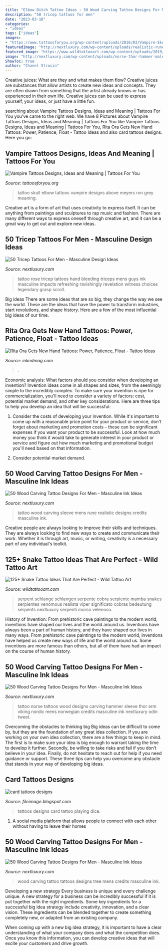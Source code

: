 ```yaml
---
title: "Elbow Ditch Tattoo Ideas : 50 Wood Carving Tattoo Designs For Men"
description: "50 tricep tattoos for men"
date: "2023-03-18"
categories:
- "ideas"
tags: ["ideas"]
images:
- "https://www.tattoosforyou.org/wp-content/uploads/2016/03/Vampire-Skull-Tattoos.jpg"
featuredImage: "http://nextluxury.com/wp-content/uploads/realistic-rune-wood-carving-mens-knotwork-full-sleeve-tattoo.jpg"
featured_image: "https://www.wildtattooart.com/wp-content/uploads/2019/07/snake-tattoos-62.jpg"
image: "http://nextluxury.com/wp-content/uploads/norse-thor-hammer-male-wood-carving-quarter-sleeve-tattoo-on-arm.jpg"
ShowToc: true
author: "Chanel Strosin"
---
```



Creative juices: What are they and what makes them flow?
Creative juices are substances that allow artists to create new ideas and concepts. They are often drawn from something that the artist already knows or has experienced in their own life. Creative juices can be used to express yourself, your ideas, or just have a little fun.

	

		
searching about Vampire Tattoos Designs, Ideas and Meaning | Tattoos For You you've came to the right web. We have 8 Pictures about Vampire Tattoos Designs, Ideas and Meaning | Tattoos For You like Vampire Tattoos Designs, Ideas and Meaning | Tattoos For You, Rita Ora Gets New Hand Tattoos: Power, Patience, Float - Tattoo Ideas and also card tattoos designs. Here you go:
		
    
## Vampire Tattoos Designs, Ideas And Meaning | Tattoos For You

<img loading=lazy src="https://www.tattoosforyou.org/wp-content/uploads/2016/03/Vampire-Skull-Tattoos.jpg" onerror="this.onerror=null;this.src='https://tse3.mm.bing.net/th?id=OIP.46ZYMDSGMNEa6eiVmt_shQHaLD&amp;pid=15.1';" alt="Vampire Tattoos Designs, Ideas and Meaning | Tattoos For You">

_Source: tattoosforyou.org_

>tattoo skull elbow tattoos vampire designs above meyers ron grey meaning. 

	

Creative art is a form of art that uses creativity to express itself. It can be anything from paintings and sculptures to rap music and fashion. There are many different ways to express oneself through creative art, and it can be a great way to get out and explore new ideas.

    
## 50 Tricep Tattoos For Men - Masculine Design Ideas

<img loading=lazy src="http://nextluxury.com/wp-content/uploads/guys-triceps-hand-with-rose-tattoo.jpg" onerror="this.onerror=null;this.src='https://tse4.mm.bing.net/th?id=OIP.0cC6UYgGWS8q1_OWYXy80wHaHa&amp;pid=15.1';" alt="50 Tricep Tattoos For Men - Masculine Design Ideas">

_Source: nextluxury.com_

>tattoo rose tricep tattoos hand bleeding triceps mens guys ink masculine impacts refreshing ravishingly revelation witness choices legendary grasp scroll. 

	

Big ideas
There are some ideas that are so big, they change the way we see the world. These are the ideas that have the power to transform industries, start revolutions, and shape history. Here are a few of the most influential big ideas of our time.

    
## Rita Ora Gets New Hand Tattoos: Power, Patience, Float - Tattoo Ideas

<img loading=lazy src="https://www.inkedmag.com/.image/c_limit%2Ccs_srgb%2Cq_auto:good%2Cw_700/MTYxOTcyMDE1Nzc4MDQ3NjEz/screen-shot-2019-02-13-at-120539-pm.png" onerror="this.onerror=null;this.src='https://tse2.mm.bing.net/th?id=OIP.Q5rr_EDmGD89yrSjtH8MowHaHu&amp;pid=15.1';" alt="Rita Ora Gets New Hand Tattoos: Power, Patience, Float - Tattoo Ideas">

_Source: inkedmag.com_

>. 

	

Economic analysis: What factors should you consider when developing an invention?
Invention ideas come in all shapes and sizes, from the seemingly simple to the incredibly complex. To make sure your invention is ripe for commercialization, you'll need to consider a variety of factors: cost, potential market demand, and other key considerations. Here are three tips to help you develop an idea that will be successful: 
1. Consider the costs of developing your invention. While it's important to come up with a reasonable price point for your product or service, don't forget about marketing and promotion costs – these can be significant expenses if you want your product to be successful. Look at how much money you think it would take to generate interest in your product or service and figure out how much marketing and promotional budget you'll need based on that information.

2. Consider potential market demand.

    
## 50 Wood Carving Tattoo Designs For Men - Masculine Ink Ideas

<img loading=lazy src="http://nextluxury.com/wp-content/uploads/realistic-rune-wood-carving-mens-knotwork-full-sleeve-tattoo.jpg" onerror="this.onerror=null;this.src='https://tse1.mm.bing.net/th?id=OIP.fGoRFc5DfEVywJtZ92UdVwHaHa&amp;pid=15.1';" alt="50 Wood Carving Tattoo Designs For Men - Masculine Ink Ideas">

_Source: nextluxury.com_

>tattoo wood carving sleeve mens rune realistic designs credits masculine ink. 

	

Creative people are always looking to improve their skills and techniques. They are always looking to find new ways to create and communicate their work. Whether it is through art, music, or writing, creativity is a necessary part of any individual's toolkit.

    
## 125+ Snake Tattoo Ideas That Are Perfect - Wild Tattoo Art

<img loading=lazy src="https://www.wildtattooart.com/wp-content/uploads/2019/07/snake-tattoos-62.jpg" onerror="this.onerror=null;this.src='https://tse4.mm.bing.net/th?id=OIP.-oxY1iFC1_Ib0fNgIz72CAHaI9&amp;pid=15.1';" alt="125+ Snake Tattoo Ideas That Are Perfect - Wild Tattoo Art">

_Source: wildtattooart.com_

>serpent schlange schlangen serpente cobra serpiente mamba snakes serpientes venomous realista viper significato cobras bedeutung serpents nextluxury serpenti morso velenoso. 

	

History of Invention: From prehistoric cave paintings to the modern world, inventions have shaped our lives and the world around us.
Inventions have always been a part of human history, and they have shaped our lives in many ways. From prehistoric cave paintings to the modern world, inventions have helped us create new ways of life and the world around us. Some inventions are more famous than others, but all of them have had an impact on the course of human history.

    
## 50 Wood Carving Tattoo Designs For Men - Masculine Ink Ideas

<img loading=lazy src="http://nextluxury.com/wp-content/uploads/norse-thor-hammer-male-wood-carving-quarter-sleeve-tattoo-on-arm.jpg" onerror="this.onerror=null;this.src='https://tse1.mm.bing.net/th?id=OIP.B3DB5PMWQv3BZSFinb3sSQHaHY&amp;pid=15.1';" alt="50 Wood Carving Tattoo Designs For Men - Masculine Ink Ideas">

_Source: nextluxury.com_

>tattoo norse tattoos wood designs carving hammer sleeve thor arm viking nordic mens norwegian credits masculine ink nextluxury odin tweet. 

	

Overcoming the obstacles to thinking big
Big ideas can be difficult to come by, but they are the foundation of any great idea collection. If you are working on your own idea collection, there are a few things to keep in mind. The first is to make sure your idea is big enough to warrant taking the time to develop it further. Secondly, be willing to take risks and fail if you don’t believe in your idea. Finally, do not hesitate to reach out for help if you need guidance or support. These three tips can help you overcome any obstacle that stands in your way of developing big ideas.

    
## Card Tattoos Designs

<img loading=lazy src="http://4.bp.blogspot.com/-q8o92ECqFQo/TrB50GExbuI/AAAAAAAAE4k/qpCxUQl7S2U/s1600/playing+card+tattoos+designs.jpg" onerror="this.onerror=null;this.src='https://tse1.mm.bing.net/th?id=OIP.Fs8KGnvx8Un-QoMwpWJ68gAAAA&amp;pid=15.1';" alt="card tattoos designs">

_Source: fileimage.blogspot.com_

>tattoos designs card tattoo playing dice. 

	

1. A social media platform that allows people to connect with each other without having to leave their homes 

    
## 50 Wood Carving Tattoo Designs For Men - Masculine Ink Ideas

<img loading=lazy src="http://nextluxury.com/wp-content/uploads/initals-in-tree-wood-carving-mens-inner-arm-bicep-tattoos.jpg" onerror="this.onerror=null;this.src='https://tse3.mm.bing.net/th?id=OIP.F0nj1arOToTeBblV17Pd2wHaJQ&amp;pid=15.1';" alt="50 Wood Carving Tattoo Designs For Men - Masculine Ink Ideas">

_Source: nextluxury.com_

>wood carving tattoo tattoos designs tree mens credits masculine ink. 

	

Developing a new strategy
Every business is unique and every challenge unique. A new strategy for a business can be incredibly successful if it is put together with the right ingredients. 
Some key ingredients for a successful big idea strategy include creativity, innovation, and a clear vision. These ingredients can be blended together to create something completely new, or adapted from an existing company. 

When coming up with a new big idea strategy, it is important to have a clear understanding of what your company does and what the competition does. Once you know this information, you can develop creative ideas that will excite your customers and drive growth.

